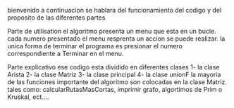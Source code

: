 bienvenido
a continuacion se hablara del funcionamiento del codigo y del proposito de las diferentes partes

Parte de utilisation
el algoritmo presenta un menu que esta en un bucle. cada numero presentado el menu resprenta un accion
se puede realizar. la unica forma de terminar el programa es presionar el numero correspondiente a 
Terminar en el menu.

Parte explicativo
ese codigo esta dividido en diferentes clases
1- la clase Arista    2- la clase Matriz  3- la clase principal   4- la clase unionF
la mayoria de las funciones importante del algoritmo son colocadas en la clase Matriz. tales como:
calcularRutasMasCortas, imprimir grafo, algortimos de Prim o Kruskal, ect.... 
